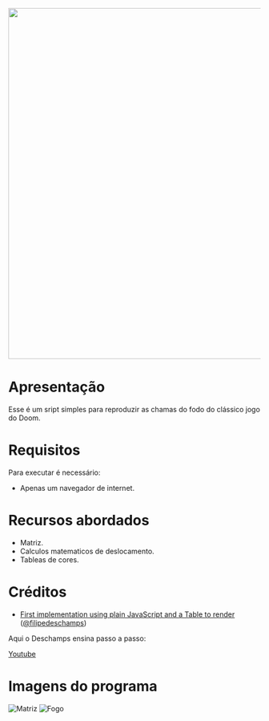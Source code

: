 
<p align="center">
  <a >
    <img src="https://github.com/ezequielsd/FogoDoDoom/blob/main/imagens/Fogo.gif?raw=true" width="700">
  </a>
</p>




# Apresentação

Esse é um sript simples para reproduzir as chamas do fodo do clássico jogo do Doom.


# Requisitos

Para executar é necessário:

* Apenas um navegador de internet. 


# Recursos abordados

* Matriz.
* Calculos matematicos de deslocamento.
* Tableas de cores.


# Créditos

- [First implementation using plain JavaScript and a Table to render](https://filipedeschamps.github.io/doom-fire-algorithm/playground/1st-implementation-with-tables/) ([@filipedeschamps](https://github.com/filipedeschamps))

Aqui o Deschamps ensina passo a passo:

[Youtube](https://www.youtube.com/watch?v=fxm8cadCqbs)


# Imagens do programa

![Matriz](images/Matriz.gif)
![Fogo](images/Fogo.gif)


